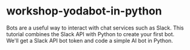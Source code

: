 # workshop-yodabot-in-python
Bots are a useful way to interact with chat services such as Slack. 
This tutorial combines the Slack API with Python to create your first bot.  
We'll get a Slack API bot token and code a simple AI bot in Python.
